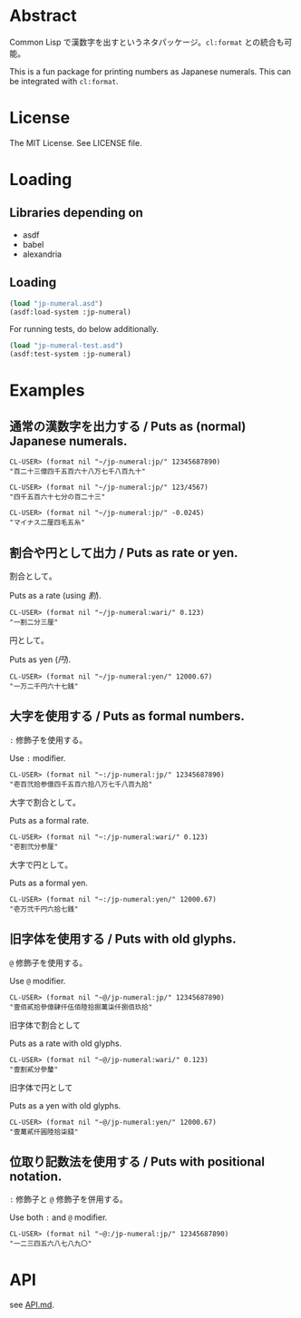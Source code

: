 # Abstract

Common Lisp で漢数字を出すというネタパッケージ。`cl:format` との統合も可能。

This is a fun package for printing numbers as Japanese numerals. This
can be integrated with `cl:format`.

# License

The MIT License. See LICENSE file.

# Loading

## Libraries depending on

* asdf
* babel
* alexandria

## Loading

```lisp
(load "jp-numeral.asd")
(asdf:load-system :jp-numeral)
```

For running tests, do below additionally.

```lisp
(load "jp-numeral-test.asd")
(asdf:test-system :jp-numeral)
```

# Examples

## 通常の漢数字を出力する / Puts as (normal) Japanese numerals.

```
CL-USER> (format nil "~/jp-numeral:jp/" 12345687890)
"百二十三億四千五百六十八万七千八百九十"

CL-USER> (format nil "~/jp-numeral:jp/" 123/4567)
"四千五百六十七分の百二十三"

CL-USER> (format nil "~/jp-numeral:jp/" -0.0245)
"マイナス二厘四毛五糸"
```

## 割合や円として出力 / Puts as rate or yen.

割合として。

Puts as a rate (using *割*).

```
CL-USER> (format nil "~/jp-numeral:wari/" 0.123)
"一割二分三厘"
```

円として。

Puts as yen (*円*).

```
CL-USER> (format nil "~/jp-numeral:yen/" 12000.67)
"一万二千円六十七銭"
```

## 大字を使用する / Puts as formal numbers.

`:` 修飾子を使用する。

Use `:` modifier.

```
CL-USER> (format nil "~:/jp-numeral:jp/" 12345687890)
"壱百弐拾参億四千五百六拾八万七千八百九拾"
```

大字で割合として。

Puts as a formal rate.

```
CL-USER> (format nil "~:/jp-numeral:wari/" 0.123)
"壱割弐分参厘"
```

大字で円として。

Puts as a formal yen.

```
CL-USER> (format nil "~:/jp-numeral:yen/" 12000.67)
"壱万弐千円六拾七銭"
```

## 旧字体を使用する / Puts with old glyphs.

`@` 修飾子を使用する。

Use `@` modifier.

```
CL-USER> (format nil "~@/jp-numeral:jp/" 12345687890)
"壹佰貳拾參億肆仟伍佰陸拾捌萬柒仟捌佰玖拾"
```

旧字体で割合として

Puts as a rate with old glyphs.

```
CL-USER> (format nil "~@/jp-numeral:wari/" 0.123)
"壹割貳分參釐"
```

旧字体で円として

Puts as a yen with old glyphs.

```
CL-USER> (format nil "~@/jp-numeral:yen/" 12000.67)
"壹萬貳仟圓陸拾柒錢"
```

## 位取り記数法を使用する / Puts with positional notation.

`:` 修飾子と `@` 修飾子を併用する。

Use both `:` and `@` modifier.

```
CL-USER> (format nil "~@:/jp-numeral:jp/" 12345687890)
"一二三四五六八七八九〇"
```


# API

see [API.md](API.md).
